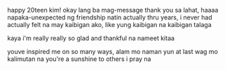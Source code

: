 happy 20teen kim! okay lang ba mag-message 
thank you sa lahat, haaaa 
napaka-unexpected ng friendship natin actually 
thru years, 
i never had actually felt na may 
kaibigan ako, like yung kaibigan na kaibigan 
talaga

kaya i'm really really so glad and thankful na nameet kitaa

youve inspired me on so many ways, alam mo naman yun
at last
wag mo kalimutan na you're a sunshine to others
i pray na 